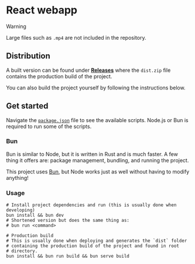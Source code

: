 # React webapp

> [!WARNING]
> Large files such as `.mp4` are not included in the repository.

## Distribution

A built version can be found under [**Releases**](https://github.com/samme90s/anewlevel/releases)
where the `dist.zip` file contains the production build of the project.

You can also build the project yourself by following the instructions below.

## Get started

Navigate the [`package.json`](./package.json) file to see the available scripts.
Node.js or Bun is required to run some of the scripts.

### Bun

Bun is similar to Node, but it is written in Rust and is much faster.
A few thing it offers are: package management, bundling, and running
the project.

This project uses [Bun](https://bun.sh/), but Node works just as well
without having to modify anything!

### Usage

```shell
# Install project dependencies and run (this is usually done when developing)
bun install && bun dev
# Shortened version but does the same thing as:
# bun run <command>
```

```shell
# Production build
# This is usually done when deploying and generates the `dist` folder
# containing the production build of the project and found in root
# directory.
bun install && bun run build && bun serve build
```
